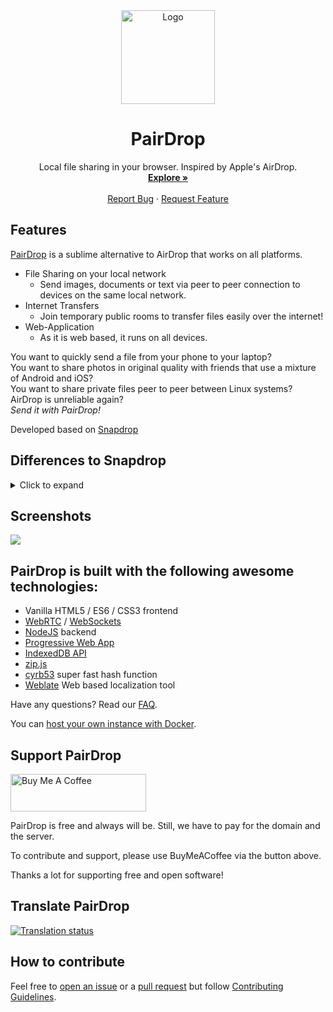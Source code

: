 <div align="center">
  <a href="https://github.com/schlagmichdoch/PairDrop">
    <img src="https://raw.githubusercontent.com/schlagmichdoch/PairDrop/master/public/images/android-chrome-512x512.png" alt="Logo"  width="150" height="150">
  </a>
 
  <h1>PairDrop</h1>

  <p>
    Local file sharing in your browser. Inspired by Apple's AirDrop.
    <br />
    <a href="https://pairdrop.net"><strong>Explore  »</strong></a>
    <br />
    <br />
    <a href="https://github.com/schlagmichdoch/PairDrop/issues">Report Bug</a>
    ·
    <a href="https://github.com/schlagmichdoch/PairDrop/issues">Request Feature</a>
  </p>
</div>

## Features
[PairDrop](https://pairdrop.net) is a sublime alternative to AirDrop that works on all platforms.

- File Sharing on your local network
  - Send images, documents or text via peer to peer connection to devices on the same local network.
- Internet Transfers
  - Join temporary public rooms to transfer files easily over the internet!
- Web-Application 
  - As it is web based, it runs on all devices.

You want to quickly send a file from your phone to your laptop?
<br>You want to share photos in original quality with friends that use a mixture of Android and iOS?
<br>You want to share private files peer to peer between Linux systems?
<br>AirDrop is unreliable again?
<br>_Send it with PairDrop!_

Developed based on [Snapdrop](https://github.com/RobinLinus/snapdrop)

## Differences to Snapdrop
<details><summary>Click to expand</summary>

### Paired Devices and Public Rooms - Internet Transfer
* Transfer files over the internet between paired devices or by entering temporary public rooms.
* Connect to devices in complex network environments (public Wi-Fi, company network, Apple Private Relay, VPN etc.).
* Connect to devices on your mobile hotspot.
* Devices outside your local network that are behind a NAT are connected automatically via the PairDrop TURN server.
* Connect to devices on your mobile hotspot.
* You will always discover devices on your local network. Paired devices and devices in the same public room are shown additionally.

#### Persistent Device Pairing
* Pair your devices via a 6-digit code or a QR-Code.
* Paired devices will always find each other via shared secrets independently of their local network. 
* Paired devices are persistent. You find your devices even after reopening PairDrop.
* You can edit and unpair devices easily
* Ideal to always connect easily to your own devices

#### Temporary Public Rooms
* Enter a public room via a 5-letter code or a QR-Code.
* Enter a public room to temporarily connect to devices outside your local network.
* All devices in the same public room see each other mutually.
* Public rooms are temporary. Public rooms are left as soon as PairDrop is closed.
* Ideal to connect easily to others in complex network situations or over the internet.

### [Improved UI for sending/receiving files](https://github.com/RobinLinus/snapdrop/issues/560)
* Files are transferred only after a request is accepted first. On transfer completion files are downloaded automatically if possible.
* Multiple files are downloaded as a ZIP file
* On iOS and Android, in addition to downloading, files can be shared or saved to the gallery via the Share menu.
* Multiple files are transferred at once with an overall progress indicator

### Send Files or Text Directly From Share Menu, Context Menu or CLI
* [Send files directly from context menu on Windows](/docs/how-to.md#send-multiple-files-and-directories-directly-from-context-menu-on-windows)
* [Send files directly from context menu on Ubuntu (using Nautilus)](/docs/how-to.md#send-multiple-files-and-directories-directly-from-context-menu-on-ubuntu-using-nautilus)
* [Send files directly from share menu on iOS](/docs/how-to.md#send-directly-from-share-menu-on-ios)
* [Send files directly from share menu on Android](/docs/how-to.md#send-directly-from-share-menu-on-android)
* [Send files directly via command-line interface](/docs/how-to.md#send-directly-via-command-line-interface)

### Other changes
* Change your display name permanently to easily differentiate your devices
* [Paste files/text and choose the recipient afterwords ](https://github.com/RobinLinus/snapdrop/pull/534)
* [Prevent devices from sleeping on file transfer](https://github.com/RobinLinus/snapdrop/pull/413)
* Warn user before PairDrop is closed on file transfer
* Open PairDrop on multiple tabs simultaneously (Thanks [@willstott101](https://github.com/willstott101))
* [Video and Audio preview](https://github.com/RobinLinus/snapdrop/pull/455) (Thanks [@victorwads](https://github.com/victorwads))
* Switch theme back to auto/system after darkmode or lightmode is enabled
* Node-only implementation (Thanks [@Bellisario](https://github.com/Bellisario))
* Automatic restart on error (Thanks [@KaKi87](https://github.com/KaKi87))
* Lots of stability fixes (Thanks [@MWY001](https://github.com/MWY001) [@skiby7](https://github.com/skiby7) and [@willstott101](https://github.com/willstott101))
* To host PairDrop on your local network (e.g. on Raspberry Pi): [All peers connected with private IPs are discoverable by each other](https://github.com/RobinLinus/snapdrop/pull/558)
* When hosting PairDrop yourself you can [set your own STUN/TURN servers](/docs/host-your-own.md#specify-stunturn-servers)
* Built-in translations via [Weblate](https://hosted.weblate.org/engage/pairdrop/)
* Airy design (Thanks [@Avieshek](https://linktr.ee/avieshek/))

</details>

## Screenshots
<img src="https://raw.githubusercontent.com/schlagmichdoch/PairDrop/master/docs/pairdrop_screenshot_mobile.gif" style="max-height: 50vh">

## PairDrop is built with the following awesome technologies:
* Vanilla HTML5 / ES6 / CSS3 frontend
* [WebRTC](http://webrtc.org/) / [WebSockets](http://www.websocket.org/)
* [NodeJS](https://nodejs.org/en/) backend
* [Progressive Web App](https://wikipedia.org/wiki/Progressive_Web_App)
* [IndexedDB API](https://developer.mozilla.org/en-US/docs/Web/API/IndexedDB_API)
* [zip.js](https://gildas-lormeau.github.io/zip.js/)
* [cyrb53](https://github.com/bryc) super fast hash function
* [Weblate](https://weblate.org/) Web based localization tool

Have any questions? Read our [FAQ](/docs/faq.md).

You can [host your own instance with Docker](/docs/host-your-own.md).


## Support PairDrop
<a href="https://www.buymeacoffee.com/pairdrop" target="_blank">
<img src="https://cdn.buymeacoffee.com/buttons/v2/default-yellow.png" alt="Buy Me A Coffee" style="height: 60px !important;width: 217px !important;" >
</a>

PairDrop is free and always will be.
Still, we have to pay for the domain and the server.

To contribute and support, please use BuyMeACoffee via the button above.

Thanks a lot for supporting free and open software!

## Translate PairDrop
<a href="https://hosted.weblate.org/engage/pairdrop/">
<img src="https://hosted.weblate.org/widget/pairdrop/pairdrop-spa/open-graph.png" alt="Translation status" style="max-height: 30vh" />
</a>

## How to contribute

Feel free to [open an issue](https://github.com/schlagmichdoch/pairdrop/issues/new/choose) or a
[pull request](https://github.com/schlagmichdoch/pairdrop/pulls) but follow
[Contributing Guidelines](/CONTRIBUTING.md).
